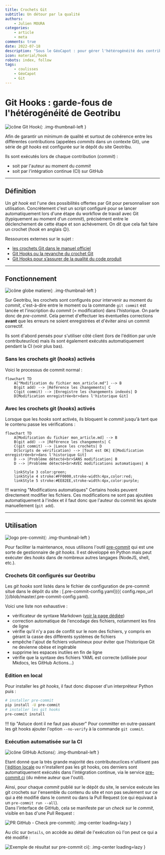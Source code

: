 ```yaml
---
title: Crochets Git
subtitle: Un détour par la qualité
authors:
    - Julien MOURA
categories:
    - article
    - meta
comments: true
date: 2022-07-18
description: "Sous le GéoCapot : pour gérer l'hétérogénéité des contributions et garantir une qualité minimale, des git hooks sont à l'oeuvre sur Geotribu. Explication de leur fonctionnement."
icon: material/hook
robots: index, follow
tags:
    - coulisses
    - GéoCapot
    - Git
---
```


# Git Hooks : garde-fous de l'hétérogénéité de Geotribu

![icône Git Hook](https://cdn.geotribu.fr/img/internal/contribution/git_hooks/git_hooks.webp "icône Git Hook"){: .img-thumbnail-left }

Afin de garantir un minimum de qualité et surtout de cohérence entre les différentes contributions (appelées _commits_ dans un contexte Git), une série de _git hooks_ est configurée sur le dépôt du site Geotribu.

Ils sont exécutés lors de chaque contribution (_commit_) :

- soit par l'auteur au moment du _commit_
- soit par l'intégration continue (CI) sur GitHub

----

## Définition

Un _git hook_ est l'une des possibilités offertes par Git pour personnaliser son utilisation. Concrètement c'est un script configuré pour se lancer automatiquement lors d'une étape du workflow de travail avec Git (typiquement au moment d'un _commit_), précisément entre le déclenchement de cette étape et son achèvement. On dit que cela fait faire un crochet (_hook_ en anglais :wink:).

Ressources externes sur le sujet :

- [les crochets Git dans le manuel officiel](https://git-scm.com/book/fr/v2/Personnalisation-de-Git-Crochets-Git)
- [Git Hooks ou la revanche du crochet Git](https://delicious-insights.com/fr/articles/git-hooks/)
- [Git Hooks pour s’assurer de la qualité du code produit](https://medium.com/@bluedme/git-hooks-pour-sassurer-de-la-qualit%C3%A9-du-code-produit-16920bdf6ad8)

----

## Fonctionnement

![icône globe matiere](https://cdn.geotribu.fr/img/internal/icons-rdp-news/matiere.png "icône globe matiere"){: .img-thumbnail-left }

Sur Geotribu, les crochets sont configurés pour intervenir au moment du _commit_, c'est-à-dire entre le moment ou la commande `git commit` est lancée et l'inscription du _commit_ (= modification) dans l'historique. On parle donc de _pre-commit_. Cela permet d'effectuer les éventuelles corrections **avant** que les erreurs ne soient enregistrées et d'éviter ainsi un commit correctif.

Ils sont d'abord pensés pour s'utiliser côté client (lors de l'édition par un/e contributeur/ice) mais ils sont également exécutés automatiquement pendant la CI (voir plus bas).

### Sans les crochets git (_hooks_) activés

Voici le processus de commit normal :

```mermaid
flowchart TD
    A["Modification du fichier mon_article.md"] --> B
    B(git add) --> |Référence les changements| C
    C(git commit) --> |Enregistre les changements indexés| D
    D[Modification enregistrée<br>dans l'historique Git]
```

### Avec les crochets git (_hooks_) activés

Lorsque que les _hooks_ sont activés, ils bloquent le _commit_ jusqu'à tant que le contenu passe les vérifications :

```mermaid
flowchart TD
    A[Modification du fichier mon_article.md] --> B
    B(git add) --> |Référence les changements| C
    C(git commit) --> |Lance les crochets| D
    D(Scripts de vérification) --> |Tout est OK| E[Modification enregistrée<br>dans l'historique Git]
    D --> |Problème détecté<br>SANS modification| B
    D --> |Problème détecté<br>AVEC modifications automatiques| A

    linkStyle 3 color:green;
    linkStyle 4 stroke:#FF0000,stroke-width:4px,color:red;
    linkStyle 5 stroke:#EE82EE,stroke-width:4px,color:purple;
```

!!! warning "Modifications automatiques"
    Certains hooks peuvent directement modifier les fichiers. Ces modifications ne sont pas ajoutées automatiquement à l'index et il faut donc que l'auteur du commit les ajoute manuellement (`git add`).

----

## Utilisation

![logo pre-commit](https://cdn.geotribu.fr/img/logos-icones/programmation/precommit.png "logo pre-commit"){: .img-thumbnail-left }

Pour faciliter la maintenance, nous utilisons l'outil [pre-commit](https://pre-commit.com/) qui est une sorte de gestionnaire de _git hooks_. Il est développé en Python mais peut exécuter des _hooks_ dans de nombreux autres langages (NodeJS, shell, etc.).

### Crochets Git configurés sur Geotribu

Les _git hooks_ sont listés dans le fichier de configuration de pre-commit situé dans le dépôt du site : [.pre-commit-config.yaml]({{ config.repo_url }}/blob/master/.pre-commit-config.yaml).

Voici une liste non exhaustive :

- vérificateur de syntaxe Markdown ([voir la page dédiée](markdown_linter.md))
- correction automatique de l'encodage des fichiers, notamment les fins de ligne
- vérifie qu'il n'y a pas de conflit sur le nom des fichiers, y compris en gérant la casse des différents systèmes de fichiers
- empêche l'ajout de fichiers volumineux pour éviter que l'historique Git ne devienne obèse et ingérable
- supprime les espaces inutiles en fin de ligne
- vérifie que la syntaxe des fichiers YAML est correcte (utilisée pour Mkdocs, les GitHub Actions...)

### Edition en local

Pour installer les _git hooks_, il faut donc disposer d'un interpréteur Python puis :

```bash
# installer pre-commit
pip install -U pre-commit
# installer les git hooks
pre-commit install
```

!!! tip "Astuce dont il ne faut pas abuser"
    Pour committer en outre-passant les git hooks ajouter l'option `--no-verify` à la commande `git commit`.

### Exécution automatisée sur la CI

![icône GitHub Actions](https://cdn.geotribu.fr/img/logos-icones/divers/github_actions.png "GitHub Actions"){: .img-thumbnail-left }

Etant donné que la très grande majorité des contributeur/ices n'utilisent pas [l'édition locale](../edit/local_edition_setup.md) ou n'installent pas les git hooks, ces derniers sont automatiquement exécutés dans l'intégration continue, via le service [pre-commit.ci](https://pre-commit.ci/) (du même auteur que l'outil).

Ainsi, pour chaque _commit_ publié sur le dépôt du site, le service exécute les git crochets sur l'ensemble du contenu du site et non pas seulement sur ce qui a été modifié dans le commit ou dans la Pull Request (ce qui équivaut à un `pre-commit run --all`).  
Dans l'interface de GitHub, cela se manifeste par un _check_ sur le _commit_, visible en bas d'une Pull Request :

![PR GitHub - Check pre-commit](https://cdn.geotribu.fr/img/internal/contribution/git_hooks/pre-commit_ci_pr_check.webp "PR GitHub - Check pre-commit"){: .img-center loading=lazy }

Au clic sur `Details`, on accède au détail de l'exécution où l'on peut ce qui a été modifié :

![Exemple de résultat sur pre-commit ci](https://cdn.geotribu.fr/img/internal/contribution/git_hooks/pre-commit_ci_pr_autofix.png "Exemple de résultat sur pre-commit ci"){: .img-center loading=lazy }
